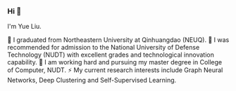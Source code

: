 ### Hi 👋

I'm Yue Liu.

🔭 I graduated from Northeastern University at Qinhuangdao (NEUQ). 
🌱 I was recommended for admission to the National University of Defense Technology (NUDT) with excellent grades and technological innovation capability. 
👯 I am working hard and pursuing my master degree in College of Computer, NUDT. 
⚡ My current research interests include Graph Neural Networks, Deep Clustering and Self-Supervised Learning.

<!--
**yueliu1999/yueliu1999** is a ✨ _special_ ✨ repository because its `README.md` (this file) appears on your GitHub profile.

Here are some ideas to get you started:

- 🔭 I’m currently working on ...
- 🌱 I’m currently learning ...
- 👯 I’m looking to collaborate on ...
- 🤔 I’m looking for help with ...
- 💬 Ask me about ...
- 📫 How to reach me: ...
- 😄 Pronouns: ...
- ⚡ Fun fact: ...
-->
